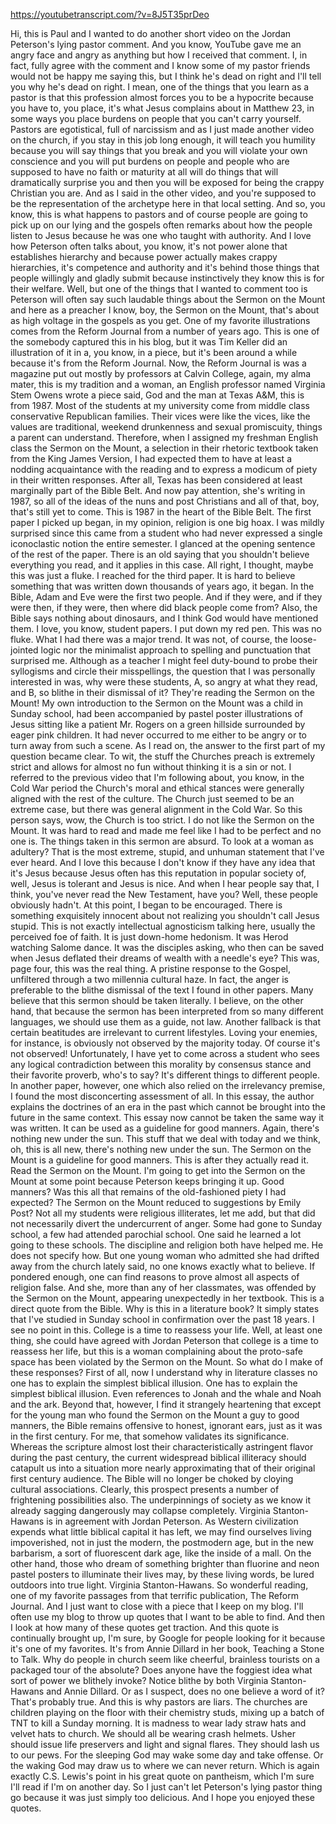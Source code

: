 https://youtubetranscript.com/?v=8J5T35prDeo

 Hi, this is Paul and I wanted to do another short video on the Jordan Peterson's lying pastor comment. And you know, YouTube gave me an angry face and angry as anything but how I received that comment. I, in fact, fully agree with the comment and I know some of my pastor friends would not be happy me saying this, but I think he's dead on right and I'll tell you why he's dead on right. I mean, one of the things that you learn as a pastor is that this profession almost forces you to be a hypocrite because you have to, you place, it's what Jesus complains about in Matthew 23, in some ways you place burdens on people that you can't carry yourself. Pastors are egotistical, full of narcissism and as I just made another video on the church, if you stay in this job long enough, it will teach you humility because you will say things that you break and you will violate your own conscience and you will put burdens on people and people who are supposed to have no faith or maturity at all will do things that will dramatically surprise you and then you will be exposed for being the crappy Christian you are. And as I said in the other video, and you're supposed to be the representation of the archetype here in that local setting. And so, you know, this is what happens to pastors and of course people are going to pick up on our lying and the gospels often remarks about how the people listen to Jesus because he was one who taught with authority. And I love how Peterson often talks about, you know, it's not power alone that establishes hierarchy and because power actually makes crappy hierarchies, it's competence and authority and it's behind those things that people willingly and gladly submit because instinctively they know this is for their welfare. Well, but one of the things that I wanted to comment too is Peterson will often say such laudable things about the Sermon on the Mount and here as a preacher I know, boy, the Sermon on the Mount, that's about as high voltage in the gospels as you get. One of my favorite illustrations comes from the Reform Journal from a number of years ago. This is one of the somebody captured this in his blog, but it was Tim Keller did an illustration of it in a, you know, in a piece, but it's been around a while because it's from the Reform Journal. Now, the Reform Journal is was a magazine put out mostly by professors at Calvin College, again, my alma mater, this is my tradition and a woman, an English professor named Virginia Stem Owens wrote a piece said, God and the man at Texas A&M, this is from 1987. Most of the students at my university come from middle class conservative Republican families. Their vices were like the vices, like the values are traditional, weekend drunkenness and sexual promiscuity, things a parent can understand. Therefore, when I assigned my freshman English class the Sermon on the Mount, a selection in their rhetoric textbook taken from the King James Version, I had expected them to have at least a nodding acquaintance with the reading and to express a modicum of piety in their written responses. After all, Texas has been considered at least marginally part of the Bible Belt. And now pay attention, she's writing in 1987, so all of the ideas of the nuns and post Christians and all of that, boy, that's still yet to come. This is 1987 in the heart of the Bible Belt. The first paper I picked up began, in my opinion, religion is one big hoax. I was mildly surprised since this came from a student who had never expressed a single iconoclastic notion the entire semester. I glanced at the opening sentence of the rest of the paper. There is an old saying that you shouldn't believe everything you read, and it applies in this case. All right, I thought, maybe this was just a fluke. I reached for the third paper. It is hard to believe something that was written down thousands of years ago, it began. In the Bible, Adam and Eve were the first two people. And if they were, and if they were then, if they were, then where did black people come from? Also, the Bible says nothing about dinosaurs, and I think God would have mentioned them. I love, you know, student papers. I put down my red pen. This was no fluke. What I had there was a major trend. It was not, of course, the loose-jointed logic nor the minimalist approach to spelling and punctuation that surprised me. Although as a teacher I might feel duty-bound to probe their syllogisms and circle their misspellings, the question that I was personally interested in was, why were these students, A, so angry at what they read, and B, so blithe in their dismissal of it? They're reading the Sermon on the Mount! My own introduction to the Sermon on the Mount was a child in Sunday school, had been accompanied by pastel poster illustrations of Jesus sitting like a patient Mr. Rogers on a green hillside surrounded by eager pink children. It had never occurred to me either to be angry or to turn away from such a scene. As I read on, the answer to the first part of my question became clear. To wit, the stuff the Churches preach is extremely strict and allows for almost no fun without thinking it is a sin or not. I referred to the previous video that I'm following about, you know, in the Cold War period the Church's moral and ethical stances were generally aligned with the rest of the culture. The Church just seemed to be an extreme case, but there was general alignment in the Cold War. So this person says, wow, the Church is too strict. I do not like the Sermon on the Mount. It was hard to read and made me feel like I had to be perfect and no one is. The things taken in this sermon are absurd. To look at a woman as adultery? That is the most extreme, stupid, and unhuman statement that I've ever heard. And I love this because I don't know if they have any idea that it's Jesus because Jesus often has this reputation in popular society of, well, Jesus is tolerant and Jesus is nice. And when I hear people say that, I think, you've never read the New Testament, have you? Well, these people obviously hadn't. At this point, I began to be encouraged. There is something exquisitely innocent about not realizing you shouldn't call Jesus stupid. This is not exactly intellectual agnosticism talking here, usually the perceived foe of faith. It is just down-home hedonism. It was Herod watching Salome dance. It was the disciples asking, who then can be saved when Jesus deflated their dreams of wealth with a needle's eye? This was, page four, this was the real thing. A pristine response to the Gospel, unfiltered through a two millennia cultural haze. In fact, the anger is preferable to the blithe dismissal of the text I found in other papers. Many believe that this sermon should be taken literally. I believe, on the other hand, that because the sermon has been interpreted from so many different languages, we should use them as a guide, not law. Another fallback is that certain beatitudes are irrelevant to current lifestyles. Loving your enemies, for instance, is obviously not observed by the majority today. Of course it's not observed! Unfortunately, I have yet to come across a student who sees any logical contradiction between this morality by consensus stance and their favorite proverb, who's to say? It's different things to different people. In another paper, however, one which also relied on the irrelevancy premise, I found the most disconcerting assessment of all. In this essay, the author explains the doctrines of an era in the past which cannot be brought into the future in the same context. This essay now cannot be taken the same way it was written. It can be used as a guideline for good manners. Again, there's nothing new under the sun. This stuff that we deal with today and we think, oh, this is all new, there's nothing new under the sun. The Sermon on the Mount is a guideline for good manners. This is after they actually read it. Read the Sermon on the Mount. I'm going to get into the Sermon on the Mount at some point because Peterson keeps bringing it up. Good manners? Was this all that remains of the old-fashioned piety I had expected? The Sermon on the Mount reduced to suggestions by Emily Post? Not all my students were religious illiterates, let me add, but that did not necessarily divert the undercurrent of anger. Some had gone to Sunday school, a few had attended parochial school. One said he learned a lot going to these schools. The discipline and religion both have helped me. He does not specify how. But one young woman who admitted she had drifted away from the church lately said, no one knows exactly what to believe. If pondered enough, one can find reasons to prove almost all aspects of religion false. And she, more than any of her classmates, was offended by the Sermon on the Mount, appearing unexpectedly in her textbook. This is a direct quote from the Bible. Why is this in a literature book? It simply states that I've studied in Sunday school in confirmation over the past 18 years. I see no point in this. College is a time to reassess your life. Well, at least one thing, she could have agreed with Jordan Peterson that college is a time to reassess her life, but this is a woman complaining about the proto-safe space has been violated by the Sermon on the Mount. So what do I make of these responses? First of all, now I understand why in literature classes no one has to explain the simplest biblical illusion. One has to explain the simplest biblical illusion. Even references to Jonah and the whale and Noah and the ark. Beyond that, however, I find it strangely heartening that except for the young man who found the Sermon on the Mount a guy to good manners, the Bible remains offensive to honest, ignorant ears, just as it was in the first century. For me, that somehow validates its significance. Whereas the scripture almost lost their characteristically astringent flavor during the past century, the current widespread biblical illiteracy should catapult us into a situation more nearly approximating that of their original first century audience. The Bible will no longer be choked by cloying cultural associations. Clearly, this prospect presents a number of frightening possibilities also. The underpinnings of society as we know it already sagging dangerously may collapse completely. Virginia Stanton-Hawans is in agreement with Jordan Peterson. As Western civilization expends what little biblical capital it has left, we may find ourselves living impoverished, not in just the modern, the postmodern age, but in the new barbarism, a sort of fluorescent dark age, like the inside of a mall. On the other hand, those who dream of something brighter than fluorine and neon pastel posters to illuminate their lives may, by these living words, be lured outdoors into true light. Virginia Stanton-Hawans. So wonderful reading, one of my favorite passages from that terrific publication, The Reform Journal. And I just want to close with a piece that I keep on my blog. I'll often use my blog to throw up quotes that I want to be able to find. And then I look at how many of these quotes get traction. And this quote is continually brought up, I'm sure, by Google for people looking for it because it's one of my favorites. It's from Annie Dillard in her book, Teaching a Stone to Talk. Why do people in church seem like cheerful, brainless tourists on a packaged tour of the absolute? Does anyone have the foggiest idea what sort of power we blithely invoke? Notice blithe by both Virginia Stanton-Hawans and Annie Dillard. Or as I suspect, does no one believe a word of it? That's probably true. And this is why pastors are liars. The churches are children playing on the floor with their chemistry studs, mixing up a batch of TNT to kill a Sunday morning. It is madness to wear lady straw hats and velvet hats to church. We should all be wearing crash helmets. Usher should issue life preservers and light and signal flares. They should lash us to our pews. For the sleeping God may wake some day and take offense. Or the waking God may draw us to where we can never return. Which is again exactly C.S. Lewis's point in his great quote on pantheism, which I'm sure I'll read if I'm on another day. So I just can't let Peterson's lying pastor thing go because it was just simply too delicious. And I hope you enjoyed these quotes.
